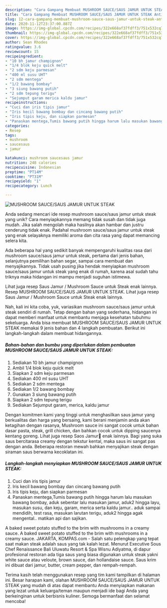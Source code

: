 ```yaml
---
description: "Cara Gampang Membuat MUSHROOM SAUCE/SAUS JAMUR UNTUK STEAK Anti Gagal"
title: "Cara Gampang Membuat MUSHROOM SAUCE/SAUS JAMUR UNTUK STEAK Anti Gagal"
slug: 12-cara-gampang-membuat-mushroom-sauce-saus-jamur-untuk-steak-anti-gagal
date: 2020-11-12T23:37:00.887Z
image: https://img-global.cpcdn.com/recipes/322e668af37fdff3/751x532cq70/mushroom-saucesaus-jamur-untuk-steak-foto-resep-utama.jpg
thumbnail: https://img-global.cpcdn.com/recipes/322e668af37fdff3/751x532cq70/mushroom-saucesaus-jamur-untuk-steak-foto-resep-utama.jpg
cover: https://img-global.cpcdn.com/recipes/322e668af37fdff3/751x532cq70/mushroom-saucesaus-jamur-untuk-steak-foto-resep-utama.jpg
author: Sean Rhodes
ratingvalue: 3.6
reviewcount: 15
recipeingredient:
- "10 bh jamur champignon"
- "1/4 blok keju quick melt"
- "2 sdm keju parmesan"
- "400 ml susu UHT"
- "2 sdm mentega"
- "1/2 bawang bombay"
- "3 siung bawang putih"
- "2 sdm tepung terigu"
- "Sejumput garam merica kaldu jamur"
recipeinstructions:
- "Cuci dan iris tipis jamur"
- "Iris kecil bawang bombay dan cincang bawang putih"
- "Iris tipis keju, dan siapkan parmesan"
- "Panaskan mentega,Tumis bawang putih hingga harum lalu masukan bawang bombay, aduk sebentar lalu masukan jamur, aduk2 hingga layu, masukan susu, dan keju, garam, merica serta kaldu jamur.. aduk sampai mendidih, test rasa, masukan larutan terigu, aduk2 hingga agak mengental.. matikan api dan sajikan."
categories:
- Resep
tags:
- mushroom
- saucesaus
- jamur

katakunci: mushroom saucesaus jamur 
nutrition: 248 calories
recipecuisine: Indonesian
preptime: "PT14M"
cooktime: "PT31M"
recipeyield: "1"
recipecategory: Lunch

---
```



![MUSHROOM SAUCE/SAUS JAMUR UNTUK STEAK](https://img-global.cpcdn.com/recipes/322e668af37fdff3/751x532cq70/mushroom-saucesaus-jamur-untuk-steak-foto-resep-utama.jpg)

Anda sedang mencari ide resep mushroom sauce/saus jamur untuk steak yang unik? Cara menyiapkannya memang tidak susah dan tidak juga mudah. Jika salah mengolah maka hasilnya akan hambar dan justru cenderung tidak enak. Padahal mushroom sauce/saus jamur untuk steak yang enak selayaknya memiliki aroma dan cita rasa yang dapat memancing selera kita.

Ada beberapa hal yang sedikit banyak mempengaruhi kualitas rasa dari mushroom sauce/saus jamur untuk steak, pertama dari jenis bahan, selanjutnya pemilihan bahan segar, sampai cara membuat dan menyajikannya. Tidak usah pusing jika hendak menyiapkan mushroom sauce/saus jamur untuk steak yang enak di rumah, karena asal sudah tahu triknya maka hidangan ini mampu menjadi suguhan istimewa.

Lihat juga resep Saus Jamur / Mushroom Sauce untuk Steak enak lainnya. Resep MUSHROOM SAUCE/SAUS JAMUR UNTUK STEAK. Lihat juga resep Saus Jamur / Mushroom Sauce untuk Steak enak lainnya.


Nah, kali ini kita coba, yuk, variasikan mushroom sauce/saus jamur untuk steak sendiri di rumah. Tetap dengan bahan yang sederhana, hidangan ini dapat memberi manfaat untuk membantu menjaga kesehatan tubuhmu sekeluarga. Anda bisa membuat MUSHROOM SAUCE/SAUS JAMUR UNTUK STEAK memakai 9 jenis bahan dan 4 langkah pembuatan. Berikut ini langkah-langkah dalam membuat hidangannya.

<!--inarticleads1-->

##### Bahan-bahan dan bumbu yang diperlukan dalam pembuatan MUSHROOM SAUCE/SAUS JAMUR UNTUK STEAK:

1. Sediakan 10 bh jamur champignon
1. Ambil 1/4 blok keju quick melt
1. Siapkan 2 sdm keju parmesan
1. Sediakan 400 ml susu UHT
1. Sediakan 2 sdm mentega
1. Sediakan 1/2 bawang bombay
1. Gunakan 3 siung bawang putih
1. Siapkan 2 sdm tepung terigu
1. Sediakan Sejumput garam, merica, kaldu jamur


Dengan komitmen kami yang tinggi untuk menghasilkan saus jamur yang berkualitas dan harga yang bersaing, kami berani menjamin anda akan ketagihan dengan rasanya, Mushroom sauce ini sangat cocok untuk bahan dasar pasta, steak, grill chicken, dan bahkan cocok untuk dipping saucenya kentang goreng. Lihat juga resep Saos Jamur🍄 enak lainnya. Bagi yang suka saus bercitarasa creamy dengan tekstur kental, maka saus ini sangat pas dengan anda. Beberapa restoran mewah bahkan menyajikan steak dengan siraman saus berwarna kecoklatan ini. 

<!--inarticleads2-->

##### Langkah-langkah menyiapkan MUSHROOM SAUCE/SAUS JAMUR UNTUK STEAK:

1. Cuci dan iris tipis jamur
1. Iris kecil bawang bombay dan cincang bawang putih
1. Iris tipis keju, dan siapkan parmesan
1. Panaskan mentega,Tumis bawang putih hingga harum lalu masukan bawang bombay, aduk sebentar lalu masukan jamur, aduk2 hingga layu, masukan susu, dan keju, garam, merica serta kaldu jamur.. aduk sampai mendidih, test rasa, masukan larutan terigu, aduk2 hingga agak mengental.. matikan api dan sajikan.


A baked sweet potato stuffed to the brim with mushrooms in a creamy sauce. A baked sweet potato stuffed to the brim with mushrooms in a creamy sauce. JAKARTA, KOMPAS.com - Salah satu pelengkap yang tepat saat makan steak adalah saus yang tak kalah lezat. Menurut Executive Sous Chef Renaissance Bali Uluwatu Resort &amp; Spa Wisnu Adiyatma, di dapur profesional restoran ada tiga saus yang biasa digunakan untuk steak yakni white sauce atau veloute, brown sauce, dan hollandaise sauce. Saus krim ini dibuat dari jamur, butter, cream pepper, dan rempah-rempah. 

Terima kasih telah menggunakan resep yang tim kami tampilkan di halaman ini. Besar harapan kami, olahan MUSHROOM SAUCE/SAUS JAMUR UNTUK STEAK yang mudah di atas dapat membantu Anda menyiapkan makanan yang lezat untuk keluarga/teman maupun menjadi ide bagi Anda yang berkeinginan untuk berbisnis kuliner. Semoga bermanfaat dan selamat mencoba!
